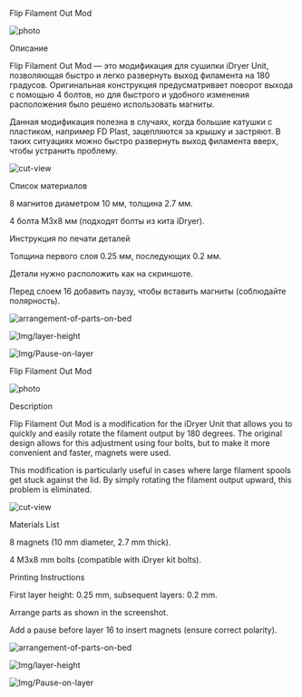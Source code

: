 Flip Filament Out Mod

![photo](Img/photo_1.jpg)

Описание

Flip Filament Out Mod — это модификация для сушилки iDryer Unit, позволяющая быстро и легко развернуть выход филамента на 180 градусов. Оригинальная конструкция предусматривает поворот выхода с помощью 4 болтов, но для быстрого и удобного изменения расположения было решено использовать магниты.

Данная модификация полезна в случаях, когда большие катушки с пластиком, например FD Plast, зацепляются за крышку и застряют. В таких ситуациях можно быстро развернуть выход филамента вверх, чтобы устранить проблему.

![cut-view](Img/cut-view.png)

Список материалов

8 магнитов диаметром 10 мм, толщина 2.7 мм.

4 болта M3x8 мм (подходят болты из кита iDryer).

Инструкция по печати деталей

Толщина первого слоя 0.25 мм, последующих 0.2 мм.

Детали нужно расположить как на скриншоте.

Перед слоем 16 добавить паузу, чтобы вставить магниты (соблюдайте полярность).

![arrangement-of-parts-on-bed](Img/arrangement-of-parts-on-bed.png)

![Img/layer-height](Img/layer-height.png)

![Img/Pause-on-layer](Img/Pause-on-layer.png)



Flip Filament Out Mod

![photo](Img/photo_1.jpg)

Description

Flip Filament Out Mod is a modification for the iDryer Unit that allows you to quickly and easily rotate the filament output by 180 degrees. The original design allows for this adjustment using four bolts, but to make it more convenient and faster, magnets were used.

This modification is particularly useful in cases where large filament spools get stuck against the lid. By simply rotating the filament output upward, this problem is eliminated.

![cut-view](Img/cut-view.png)

Materials List

8 magnets (10 mm diameter, 2.7 mm thick).

4 M3x8 mm bolts (compatible with iDryer kit bolts).

Printing Instructions

First layer height: 0.25 mm, subsequent layers: 0.2 mm.

Arrange parts as shown in the screenshot.

Add a pause before layer 16 to insert magnets (ensure correct polarity).

![arrangement-of-parts-on-bed](Img/arrangement-of-parts-on-bed.png)

![Img/layer-height](Img/layer-height.png)

![Img/Pause-on-layer](Img/Pause-on-layer.png)
